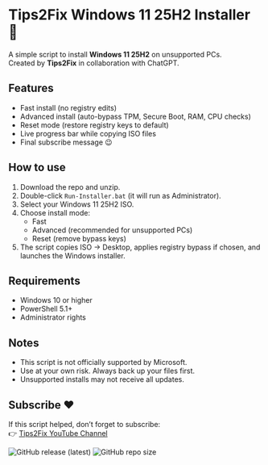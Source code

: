 # Tips2Fix Windows 11 25H2 Installer 🚀

A simple script to install **Windows 11 25H2** on unsupported PCs.  
Created by **Tips2Fix** in collaboration with ChatGPT.

## Features
- Fast install (no registry edits)
- Advanced install (auto-bypass TPM, Secure Boot, RAM, CPU checks)
- Reset mode (restore registry keys to default)
- Live progress bar while copying ISO files
- Final subscribe message 😉

## How to use
1. Download the repo and unzip.
2. Double-click `Run-Installer.bat` (it will run as Administrator).
3. Select your Windows 11 25H2 ISO.
4. Choose install mode:
   - Fast
   - Advanced (recommended for unsupported PCs)
   - Reset (remove bypass keys)
5. The script copies ISO → Desktop, applies registry bypass if chosen, and launches the Windows installer.

## Requirements
- Windows 10 or higher
- PowerShell 5.1+
- Administrator rights

## Notes
- This script is not officially supported by Microsoft.
- Use at your own risk. Always back up your files first.
- Unsupported installs may not receive all updates.

## Subscribe ❤️
If this script helped, don’t forget to subscribe:  
👉 [Tips2Fix YouTube Channel](https://youtube.com/@tips2fix)


![GitHub release (latest)](https://img.shields.io/github/v/release/tips2fix/Tips2Fix-Windows11-Installer)
![GitHub repo size](https://img.shields.io/github/repo-size/tips2fix/Tips2Fix-Windows11-Installer)
